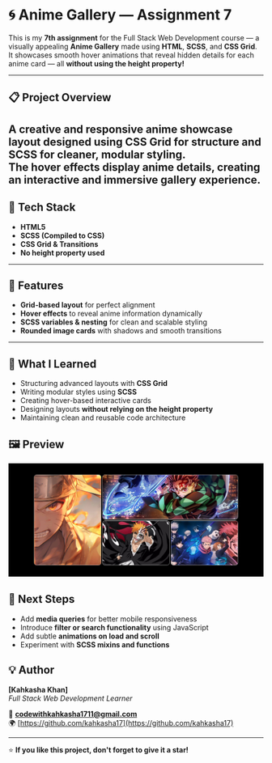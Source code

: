 # 🌀 Anime Gallery — Assignment 7

This is my **7th assignment** for the Full Stack Web Development course — a visually appealing **Anime Gallery** made using **HTML**, **SCSS**, and **CSS Grid**.  
It showcases smooth hover animations that reveal hidden details for each anime card — all **without using the height property!**


---

## 📋 Project Overview

A creative and responsive **anime showcase layout** designed using **CSS Grid** for structure and **SCSS** for cleaner, modular styling.  
The hover effects display anime details, creating an interactive and immersive gallery experience.
---

## 🧱 Tech Stack

- **HTML5**  
- **SCSS (Compiled to CSS)**  
- **CSS Grid & Transitions**  
- **No height property used**

---

## 🚀 Features

- **Grid-based layout** for perfect alignment  
- **Hover effects** to reveal anime information dynamically  
- **SCSS variables & nesting** for clean and scalable styling  
- **Rounded image cards** with shadows and smooth transitions  

---


## 🧠 What I Learned

- Structuring advanced layouts with **CSS Grid**  
- Writing modular styles using **SCSS**  
- Creating hover-based interactive cards  
- Designing layouts **without relying on the height property**  
- Maintaining clean and reusable code architecture  


## 🖼️ Preview

![Preview](./screenshort.png)

<!-- ## 🌐 Live Demo

You can view the live version of this project here:

👉 **[View Live Project](https://kahkasha17.github.io/Shery-Portfolio-Assignment1/)**  
_(Hosted using GitHub Pages)_ -->

## 🔮 Next Steps

- Add **media queries** for better mobile responsiveness  
- Introduce **filter or search functionality** using JavaScript  
- Add subtle **animations on load and scroll**  
- Experiment with **SCSS mixins and functions**


## 💡 Author

**[Kahkasha Khan]**  
*Full Stack Web Development Learner*  

📧 **codewithkahkasha1711@gmail.com**  
🌍 [https://github.com/kahkasha17](https://github.com/kahkasha17)


---

⭐ **If you like this project, don't forget to give it a star!**
